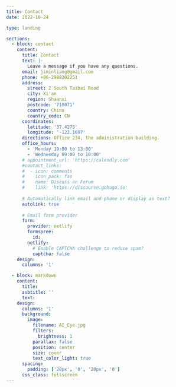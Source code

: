 ```yaml
---
title: Contact
date: 2022-10-24

type: landing

sections:
  - block: contact
    content:
      title: Contact
      text: |-
        Leave a message if you have any questions.
      email: jiminliang@gmail.com
      phone: +86-2988202251
      address:
        street: 2 South Taibai Road
        city: Xi'an
        region: Shaanxi
        postcode: '710071'
        country: China
        country_code: CN
      coordinates:
        latitude: '37.4275'
        longitude: '-122.1697'
      directions: Office 234, the administration building.
      office_hours:
        - 'Monday 10:00 to 13:00'
        - 'Wednesday 09:00 to 10:00'
      # appointment_url: 'https://calendly.com'
      #contact_links:
      #  - icon: comments
      #    icon_pack: fas
      #    name: Discuss on Forum
      #    link: 'https://discourse.gohugo.io'
    
      # Automatically link email and phone or display as text?
      autolink: true
    
      # Email form provider
      form:
        provider: netlify
        formspree:
          id:
        netlify:
          # Enable CAPTCHA challenge to reduce spam?
          captcha: false
    design:
      columns: '1'

  - block: markdown
    content:
      title:
      subtitle: ''
      text:
    design:
      columns: '1'
      background:
        image: 
          filename: AI_Eye.jpg
          filters:
            brightness: 1
          parallax: false
          position: center
          size: cover
          text_color_light: true
      spacing:
        padding: ['20px', '0', '20px', '0']
      css_class: fullscreen
---
```

